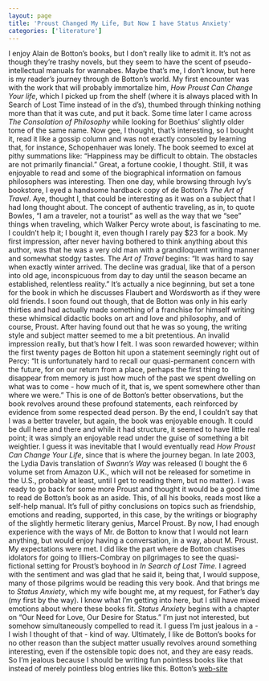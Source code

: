 ```yaml
---
layout: page
title: 'Proust Changed My Life, But Now I have Status Anxiety'
categories: ['literature']
---
```

<p>I enjoy Alain de Botton&#8217;s books, but I don&#8217;t really like to admit it. It&#8217;s not as though they&#8217;re trashy novels, but they seem to have the scent of pseudo-intellectual manuals for wannabes. Maybe that&#8217;s me, I don&#8217;t know, but here is my reader&#8217;s journey through de Botton&#8217;s world.
My first encounter was with the work that will probably immortalize him, <i>How Proust Can Change Your life</i>, which I picked up from the shelf (where it is always placed with In Search of Lost Time instead of in the d&#8217;s), thumbed through thinking nothing more than that it was cute, and put it back.
Some time later I came across <i>The Consolation of Philosophy</i> while looking for Boethius&#8217; slightly older tome of the same name. Now gee, I thought, that&#8217;s interesting, so I bought it, read it like a gossip column and was not exactly consoled by learning that, for instance, Schopenhauer was lonely. The book seemed to excel at pithy summations like: &#8220;Happiness may be difficult to obtain. The obstacles are not primarily financial.&#8221; Great, a fortune cookie, I thought. Still, it was enjoyable to read and some of the biographical information on famous philosophers was interesting.
Then one day, while browsing through Ivy&#8217;s bookstore, I eyed a handsome hardback copy of de Botton&#8217;s <i>The Art of Travel</i>. Aye, thought I, that could be interesting as it was on a subject that I had long thought about. The concept of authentic traveling, as in, to quote Bowles, &#8220;I am a traveler, not a tourist&#8221; as well as the way that we &#8220;see&#8221; things when traveling, which Walker Percy wrote about, is fascinating to me. I couldn&#8217;t help it; I bought it, even though I rarely pay $23 for a book. My first impression, after never having bothered to think anything about this author, was that he was a very old man with a grandiloquent writing manner and somewhat stodgy tastes.
The <i>Art of Travel</i> begins:
&#8220;It was hard to say when exactly winter arrived. The decline was gradual, like that of a person into old age, inconspicuous from day to day until the season became an established, relentless reality.&#8221;
It&#8217;s actually a nice beginning, but set a tone for the book in which he discusses Flaubert and Wordsworth as if they were old friends. I soon found out though, that de Botton was only in his early thirties and had actually made something of a franchise for himself writing these whimsical didactic books on art and love and philosophy, and of course, Proust. After having found out that he was so young, the writing style and subject matter seemed to me a bit pretentious. An invalid impression really, but that&#8217;s how I felt.
I was soon rewarded however; within the first twenty pages de Botton hit upon a statement seemingly right out of Percy:
&#8220;It is unfortunately hard to recall our quasi-permanent concern with the future, for on our return from a place, perhaps the first thing to disappear from memory is just how much of the past we spent dwelling on what was to come - how much of it, that is, we spent somewhere other than where we were.&#8221;
This is one of de Botton&#8217;s better observations, but the book revolves around these profound statements, each reinforced by evidence from some respected dead person. By the end, I couldn&#8217;t say that I was a better traveler, but again, the book was enjoyable enough. It could be dull here and there and while it had structure, it seemed to have little real point; it was simply an enjoyable read under the guise of something a bit weightier.
I guess it was inevitable that I would eventually read <i>How Proust Can Change Your Life</i>, since that is where the journey began. In late 2003, the Lydia Davis translation of <i>Swann&#8217;s Way</i> was released (I bought the 6 volume set from Amazon U.K., which will not be released for sometime in the U.S., probably at least, until I get to reading them, but no matter). I was ready to go back for some more Proust and thought it would be a good time to read de Botton&#8217;s book as an aside.
This, of all his books, reads most like a self-help manual. It&#8217;s full of pithy conclusions on topics such as friendship, emotions and reading, supported, in this case, by the writings or biography of the slightly hermetic literary genius, Marcel Proust. By now, I had enough experience with the ways of Mr. de Botton to know that I would not learn anything, but would enjoy having a conversation, in a way, about M. Proust. My expectations were met. I did like the part where de Botton chastises idolators for going to Illiers-Combray on pilgrimages to see the quasi-fictional setting for Proust&#8217;s boyhood in <i>In Search of Lost Time.</i> I agreed with the sentiment and was glad that he said it, being that, I would suppose, many of those pilgrims would be reading this very book.
And that brings me to <i>Status Anxiety</i>, which my wife bought me, at my request, for Father&#8217;s day (my first by the way). I know what I&#8217;m getting into here, but I still have mixed emotions about where these books fit. <i>Status Anxiety</i> begins with a chapter on &#8220;Our Need for Love, Our Desire for Status.&#8221; I&#8217;m just not interested, but somehow simultaneously compelled to read it.
I guess I&#8217;m just jealous in a - I wish I thought of that - kind of way. Ultimately, I like de Botton&#8217;s books for no other reason than the subject matter usually revolves around something interesting, even if the ostensible topic does not, and they are easy reads. So I&#8217;m jealous because I should be writing fun pointless books like that instead of merely pointless blog entries like this.
Botton&#8217;s <a href="http://www.alaindebotton.com/">web-site</a>


